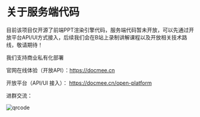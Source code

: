 # 关于服务端代码

目前该项目仅开源了前端PPT渲染引擎代码，服务端代码暂未开放，可以先通过开放平台API/UI方式接入，后续我们会在B站上录制讲解课程以及开放相关技术路线，敬请期待！



我们支持商业私有化部署

官网在线体验（开放API）：https://docmee.cn

开放平台（API/UI 接入）： https://docmee.cn/open-platform

进群交流：

![qrcode](https://metasign-public.oss-cn-shanghai.aliyuncs.com/github/contact_me_qr.png)
